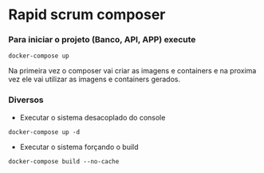 # Rapid scrum composer




### Para iniciar o projeto (Banco, API, APP) execute

```
docker-compose up
```

Na primeira vez o composer vai criar as imagens e containers e na proxima vez 
ele vai utilizar as imagens e containers gerados.


### Diversos

- Executar o sistema desacoplado do console
```
docker-compose up -d
```


- Executar o sistema forçando o build
```
docker-compose build --no-cache
```
